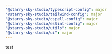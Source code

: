 ```yaml
---
"@starry-sky-studio/typescript-config": major
"@starry-sky-studio/tailwind-config": major
"@starry-sky-studio/cspell-config": major
"@starry-sky-studio/eslint-config": major
"@starry-sky-studio/utils": major
"@starry-sky-studio/ui": major
---
```


test
